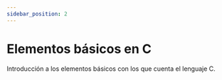 ```yaml
---
sidebar_position: 2
---
```


# Elementos básicos en C

Introducción a los elementos básicos con los que cuenta el lenguaje C.
